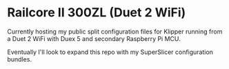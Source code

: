 # Railcore II 300ZL (Duet 2 WiFi) #
Currently hosting my public split configuration files for Klipper running from a Duet 2 WiFi with Duex 5 and secondary Raspberry Pi MCU.

Eventually I'll look to expand this repo with my SuperSlicer configuration bundles.